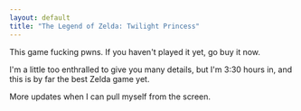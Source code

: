 ```yaml
---
layout: default
title: "The Legend of Zelda: Twilight Princess"
---
```


This game fucking pwns. If you haven't played it yet, go buy it now.

I'm a little too enthralled to give you many details, but I'm 3:30 hours in,
and this is by far the best Zelda game yet.

More updates when I can pull myself from the screen.
